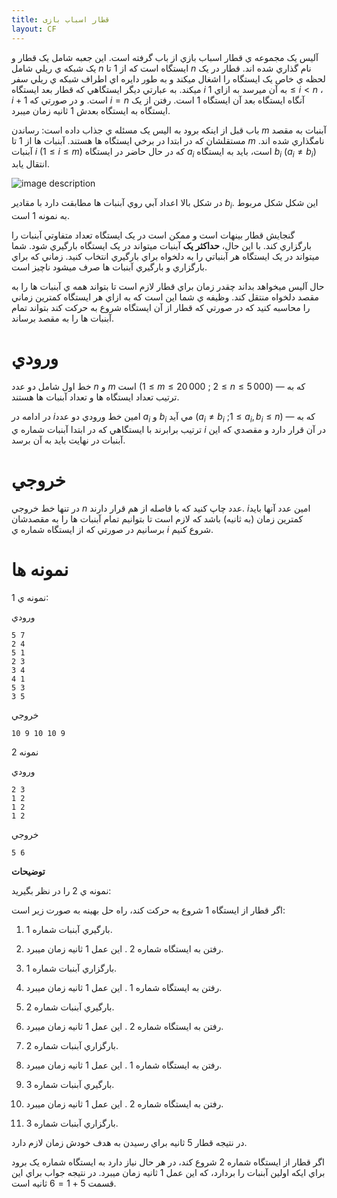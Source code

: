```yaml
---
title: قطار اسباب بازی
layout: CF
---
```



آليس يک مجموعه ي قطار اسباب بازي از باب گرفته است. اين جعبه شامل يک قطار و يک شبکه ي ريلي شامل $n$ ايستگاه است که از $1$ تا $n$ نام گذاري شده اند. قطار در يک لحظه ي خاص يک ايستگاه را اشغال ميکند و به طور دايره اي اطراف شبکه ي ريلي سفر ميکند. به عبارتي ديگر ايستگاهي که قطار بعد ايستگاه $i$ به آن ميرسد به ازاي $1 \leq i < n$ ، $i+1$ است. و در صورتي که $i=n$ آنگاه ايستگاه بعد آن ايستگاه $1$ است. رفتن از يک ايستگاه به ايستگاه بعدش $1$ ثانيه زمان ميبرد.

باب قبل از اينکه برود به اليس يک مسئله ي جذاب داده است: رساندن $m$ آبنبات به مقصد مستقلشان که در ابتدا در برخي ايستگاه ها هستند. آبنبات ها از $1$ تا $m$ نامگذاري شده اند. آبنبات $i$ $(1 \leq i \leq m)$  که در حال حاضر در ايستگاه $a_i$ است، بايد به ايستگاه $b_i$ ($a_i \neq b_i$) انتقال يابد.

![image description](http://uupload.ir/files/5ikn_06d54688e1fe32e557380135a44a4ef5220fd0a0.png)

در شکل بالا اعداد آبي روي آبنبات ها مطابقت دارد با مقادير $b_i$. اين شکل شکل مربوط به نمونه $1$ است.

گنجايش قطار بينهات است و ممکن است در يک ايستگاه تعداد متفاوتي آبنبات را بارگزاري کند. با اين حال، **حداکثر يک** آبنبات ميتواند در يک ايستگاه بارگيري شود. شما ميتواند در يک ايستگاه هر آبنباتي را به دلخواه براي بارگيري انتخاب کنيد. زماني که براي بارگزاري و بارگيري آبنبات ها صرف ميشود ناچيز است.

حال آليس ميخواهد بداند چقدر زمان براي قطار لازم است تا بتواند همه ي آبنبات ها را به مقصد دلخواه منتقل کند. وظيفه ي شما اين است که به ازاي هر ايستگاه کمترين زماني را محاسبه کنيد که در صورتي که قطار از آن ايستگاه شروع به حرکت کند بتواند تمام آبنبات ها را به مقصد برساند.

# ورودي

خط اول شامل دو عدد $n$ و $m$ است ($1 \leq m \leq 20\,000$ ; $2 \leq n \leq 5\,000$) — که به ترتيب تعداد ايستگاه ها و تعداد آبنبات ها هستند.

در ادامه در $i$امين خط ورودي دو عدد $a_i$ و $b_i$ مي آيد ($a_i \neq b_i$ ;$1 \leq a_i, b_i \leq n$)  — که به ترتيب برابرند با ايستگاهي که در  ابتدا آبنبات شماره ي $i$ در آن قرار دارد و مقصدي که اين آبنبات در نهايت بايد به آن برسد.

# خروجي

در تنها خط خروجي $n$ عدد چاپ کنيد که با فاصله از هم قرار دارند. $i$امين عدد آنها بايد کمترين زمان (به ثانيه) باشد که لازم است تا بتوانيم تمام آبنبات ها را به مقصدشان برسانيم در صورتي که از ايستگاه شماره ي $i$ شروع کنيم.

# نمونه ها

نمونه ي 1:

ورودي

    5 7
    2 4
    5 1
    2 3
    3 4
    4 1
    5 3
    3 5

خروجي

    10 9 10 10 9 

نمونه 2

ورودي

    2 3
    1 2
    1 2
    1 2

خروجي

    5 6 

**توضيحات**

نمونه ي 2 را در نظر بگيريد:

اگر قطار از ايستگاه 1 شروع به حرکت کند، راه حل بهينه به صورت زير است:

1. بارگيري آبنبات شماره 1.

2. رفتن به ايستگاه شماره 2 . اين عمل 1 ثانيه زمان ميبرد.

3. بارگزاري آبنبات شماره 1.

4. رفتن به ايستگاه شماره 1 . اين عمل 1 ثانيه زمان ميبرد.

5. بارگيري آبنبات شماره 2.

6. رفتن به ايستگاه شماره 2 . اين عمل 1 ثانيه زمان ميبرد.

7. بارگزاري آبنبات شماره 2.

8. رفتن به ايستگاه شماره 1 . اين عمل 1 ثانيه زمان ميبرد.

9. بارگيري آبنبات شماره 3.

10. رفتن به ايستگاه شماره 2 . اين عمل 1 ثانيه زمان ميبرد.

11.  بارگزاري آبنبات شماره 3.

در نتيجه قطار 5 ثانيه براي رسيدن به هدف خودش زمان لازم دارد. 

اگر قطار از ايستگاه شماره 2 شروع کند، در هر حال نياز دارد به ايستگاه شماره يک برود براي ايکه اولين آبنبات را بردارد، که اين عمل 1 ثانيه زمان ميبرد. در نتيجه جواب براي اين قسمت $5+1 = 6$ ثانيه است.
